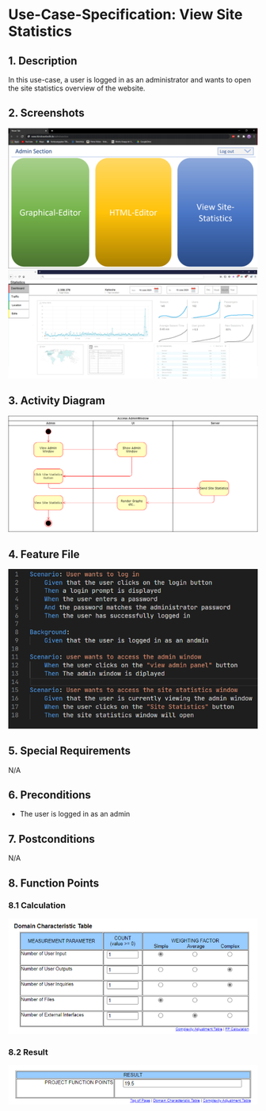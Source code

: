 # Use-Case-Specification: View Site Statistics
## 1. Description
In this use-case, a user is logged in as an administrator and wants to open the site statistics overview of the website.
## 2. Screenshots
![AdminWindow.png](https://github.com/IkindoWebEdit/ikindo-docs/blob/main/UC_AdminWindow.png)
![HtmlEditor.png](https://github.com/IkindoWebEdit/ikindo-docs/blob/main/UC_SiteStatsWindow.png)
## 3. Activity Diagram
![ActivityDiagram.png](https://github.com/IkindoWebEdit/ikindo-docs/blob/main/ActivityDiagram_ViewSiteStatistics.png)
## 4. Feature File
![ActivityDiagram.png](https://github.com/IkindoWebEdit/ikindo-docs/blob/main/Narrative_SiteStatistics.png)
## 5. Special Requirements
N/A
## 6. Preconditions
 - The user is logged in as an admin
## 7. Postconditions
N/A
## 8. Function Points
### 8.1 Calculation
![Functionpoints.png](https://github.com/IkindoWebEdit/ikindo-docs/blob/main/FP_calc_pics/viewsitestats.png)
### 8.2 Result
![FunctionpointsResult.png](https://github.com/IkindoWebEdit/ikindo-docs/blob/main/FP_calc_pics/viewsitestatsResults.png)
